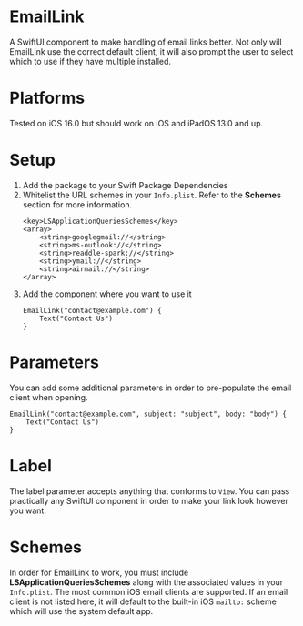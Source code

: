 # EmailLink
A SwiftUI component to make handling of email links better. Not only will EmailLink use the correct default client, it will also prompt the user to select which to use if they have multiple installed.

# Platforms
Tested on iOS 16.0 but should work on iOS and iPadOS 13.0 and up.

# Setup
1. Add the package to your Swift Package Dependencies
2. Whitelist the URL schemes in your `Info.plist`. Refer to the **Schemes** section for more information.
	```
    <key>LSApplicationQueriesSchemes</key>
	<array>
	    <string>googlegmail://</string>
	    <string>ms-outlook://</string>
	    <string>readdle-spark://</string>
	    <string>ymail://</string>
	    <string>airmail://</string>
	</array>
    ```
3. Add the component where you want to use it
    ```
    EmailLink("contact@example.com") {
        Text("Contact Us")
    }    
    ```
# Parameters
You can add some additional parameters in order to pre-populate the email client when opening. 
```
EmailLink("contact@example.com", subject: "subject", body: "body") {
    Text("Contact Us")
}
```

# Label
The label parameter accepts anything that conforms to `View`. You can pass practically any SwiftUI component in order to make your link look however you want.

# Schemes
In order for EmailLink to work, you must include **LSApplicationQueriesSchemes** along with the associated values in your `Info.plist`. The most common iOS email clients are supported. If an email client is not listed here, it will default to the built-in iOS `mailto:` scheme which will use the system default app.
